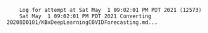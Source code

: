         Log for attempt at Sat May  1 09:02:01 PM PDT 2021 (12573)
        Sat May  1 09:02:01 PM PDT 2021 Converting 2020BIO101/KBxDeepLearningCOVIDForecasting.md...
